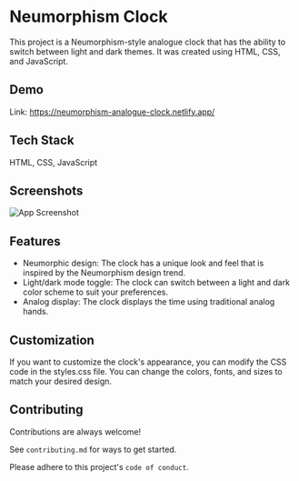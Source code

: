 
# Neumorphism Clock

This project is a Neumorphism-style analogue clock that has the ability to switch between light and dark themes. It was created using HTML, CSS, and JavaScript.


## Demo

Link: https://neumorphism-analogue-clock.netlify.app/


## Tech Stack

HTML, CSS, JavaScript




## Screenshots

![App Screenshot](https://via.placeholder.com/468x300?text=App+Screenshot+Here)


## Features


- Neumorphic design: The clock has a unique look and feel that is inspired by the Neumorphism design trend.
- Light/dark mode toggle: The clock can switch between a light and dark color scheme to suit your preferences.
- Analog display: The clock displays the time using traditional analog hands.


## Customization

If you want to customize the clock's appearance, you can modify the CSS code in the styles.css file. You can change the colors, fonts, and sizes to match your desired design.
## Contributing

Contributions are always welcome!

See `contributing.md` for ways to get started.

Please adhere to this project's `code of conduct`.

